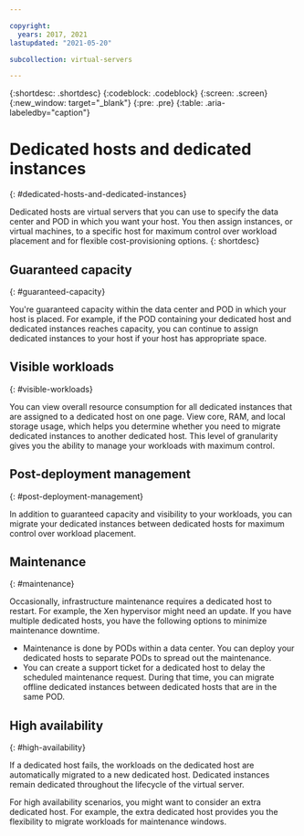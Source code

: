 ```yaml
---

copyright:
  years: 2017, 2021
lastupdated: "2021-05-20"

subcollection: virtual-servers

---
```


{:shortdesc: .shortdesc}
{:codeblock: .codeblock}
{:screen: .screen}
{:new_window: target="_blank"}
{:pre: .pre}
{:table: .aria-labeledby="caption"}


# Dedicated hosts and dedicated instances
{: #dedicated-hosts-and-dedicated-instances}

Dedicated hosts are virtual servers that you can use to specify the data center and POD in which you want your host. You then assign instances, or virtual machines, to a specific host for maximum control over workload placement and for flexible cost-provisioning options.
{: shortdesc}

## Guaranteed capacity
{: #guaranteed-capacity}

You're guaranteed capacity within the data center and POD in which your host is placed. For example, if the POD containing your dedicated host and dedicated instances reaches capacity, you can continue to assign dedicated instances to your host if your host has appropriate space.

## Visible workloads
{: #visible-workloads}

You can view overall resource consumption for all dedicated instances that are assigned to a dedicated host on one page. View core, RAM, and local storage usage, which helps you determine whether you need to migrate dedicated instances to another dedicated host. This level of granularity gives you the ability to manage your workloads with maximum control.

## Post-deployment management
{: #post-deployment-management}

In addition to guaranteed capacity and visibility to your workloads, you can migrate your dedicated instances between dedicated hosts for maximum control over workload placement.

## Maintenance
{: #maintenance}

Occasionally, infrastructure maintenance requires a dedicated host to restart. For example, the Xen hypervisor might need an update. If you have multiple dedicated hosts, you have the following options to minimize maintenance downtime.
* Maintenance is done by PODs within a data center. You can deploy your dedicated hosts to separate PODs to spread out the maintenance.
* You can create a support ticket for a dedicated host to delay the scheduled maintenance request. During that time, you can migrate offline dedicated instances between dedicated hosts that are in the same POD.

## High availability
{: #high-availability}

If a dedicated host fails, the workloads on the dedicated host are automatically migrated to a new dedicated host. Dedicated instances remain dedicated throughout the lifecycle of the virtual server.

For high availability scenarios, you might want to consider an extra dedicated host. For example, the extra dedicated host provides you the flexibility to migrate workloads for maintenance windows.
